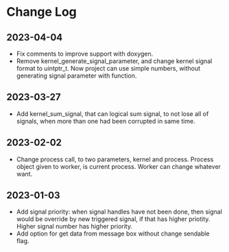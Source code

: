 # Change Log

## 2023-04-04
 * Fix comments to improve support with doxygen.
 * Remove kernel_generate_signal_parameter, and change kernel signal format
   to uintptr_t. Now project can use simple numbers, without generating 
   signal parameter with function.

## 2023-03-27
 * Add kernel_sum_signal, that can logical sum signal, to not lose all of
   signals, when more than one had been corrupted in same time.

## 2023-02-02
 * Change process call, to two parameters, kernel and process. Process object
   given to worker, is current process. Worker can change whatever want.

## 2023-01-03
 * Add signal priority: when signal handles have not been done, then signal 
   would be override by new triggered signal, if that has higher priotity.
   Higher signal number has higher priority.
 * Add option for get data from message box without change sendable flag.
